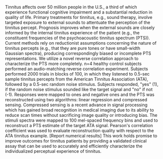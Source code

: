 Tinnitus affects over 50 million people in the U.S.,
a third of which experience functional cognitive impairment
and a substantial reduction in quality of life.
Primary treatments for tinnitus, e.g., sound therapy,
involve targeted exposure to external sounds
to attentuate the perception of the tinnitus percept.
Prognosis improves when the external sounds
are closely informed by the internal tinnitus experience
of the patient (e.g., the constituent frequencies of
the psychoacoustic tinnitus spectrum (PTS)).
Current methods rely on reductionist assumptions
concerning the nature of tinnitus percepts
(e.g., that they are pure tones or have small-width Gaussian spectra),
producing correspondingly biased or incomplete PTS representations.
We utilize a novel reverse correlation approach
to characterize the PTS more completely.
n=4 healthy control subjects performed an audio-matching
reverse correlation experiment.
Subjects performed 2000 trials in blocks of 100,
in which they listened to 0.5-sec sample tinnitus percepts
from the American Tinnitus Association (ATA),
followed by a 0.5-sec random noise stimulus.
Subjects responded, "yes" (1), if the random noise stimulus
sounded like the target signal and "no" if not (-1).
Responses were mapped to ones and negative ones
and the PTS was reconstructed using two algorithms:
linear regression and compressed sensing.
Compressed sensing is a recent advance in signal processing
which has gained broad recognition in medical imaging
due to its ability to reduce scan times
without sacrificing image quality or introducing bias.
The stimuli spectra were mapped to 100 mel-spaced frequency bins
and used to reconstruct a PTS estimate of the target ATA signal.
Pearson's correlation coefficient was used to evaluate
reconstruction quality with respect to the ATA tinnitus example.
[Report numerical results]
This work holds promise to improve outcomes for tinnitus patients
by providing a validated clinical assay
that can be used to accurately and efficiently characterize
the individualized perceptual experience of tinnitus.

